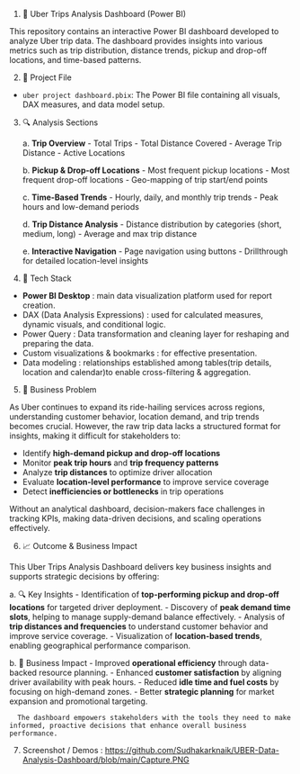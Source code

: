 1. 🚖 Uber Trips Analysis Dashboard (Power BI)

This repository contains an interactive Power BI dashboard developed to analyze Uber trip data. The dashboard provides insights into various metrics such as trip distribution, distance trends, pickup and drop-off locations, and time-based patterns.

2. 📁 Project File

- `uber project dashboard.pbix`: The Power BI file containing all visuals, DAX measures, and data model setup.

3. 🔍 Analysis Sections

   a. **Trip Overview**
        - Total Trips
        - Total Distance Covered
        - Average Trip Distance
        - Active Locations

   b. **Pickup & Drop-off Locations**
        - Most frequent pickup locations
        - Most frequent drop-off locations
        - Geo-mapping of trip start/end points

   c. **Time-Based Trends**
        - Hourly, daily, and monthly trip trends
        - Peak hours and low-demand periods

   d. **Trip Distance Analysis**
        - Distance distribution by categories (short, medium, long)
        - Average and max trip distance

   e. **Interactive Navigation**
       - Page navigation using buttons
       - Drillthrough for detailed location-level insights

4. 📌 Tech Stack

- **Power BI Desktop** : main data visualization platform used for report creation.
- DAX (Data Analysis Expressions) : used for calculated measures, dynamic visuals, and conditional logic.
- Power Query : Data transformation and cleaning layer for reshaping and preparing the data.
- Custom visualizations & bookmarks : for effective presentation.
- Data modeling : relationships established among tables(trip details, location and calendar)to enable cross-filtering & aggregation.

5. 🧩 Business Problem

  As Uber continues to expand its ride-hailing services across regions, understanding customer behavior, location demand, and trip trends    becomes crucial. However, the raw trip data lacks a structured format for insights, making it difficult for stakeholders to:

 - Identify **high-demand pickup and drop-off locations**
 - Monitor **peak trip hours** and **trip frequency patterns**
 - Analyze **trip distances** to optimize driver allocation
 - Evaluate **location-level performance** to improve service coverage
 - Detect **inefficiencies or bottlenecks** in trip operations

  Without an analytical dashboard, decision-makers face challenges in tracking KPIs, making data-driven decisions, and scaling operations    effectively.

6. 📈 Outcome & Business Impact

  This Uber Trips Analysis Dashboard delivers key business insights and supports strategic decisions by offering:

  a. 🔍 Key Insights
      - Identification of **top-performing pickup and drop-off locations** for targeted driver deployment.
      - Discovery of **peak demand time slots**, helping to manage supply-demand balance effectively.
      - Analysis of **trip distances and frequencies** to understand customer behavior and improve service coverage.
      - Visualization of **location-based trends**, enabling geographical performance comparison.

  b. 💼 Business Impact
      - Improved **operational efficiency** through data-backed resource planning.
      - Enhanced **customer satisfaction** by aligning driver availability with peak hours.
      - Reduced **idle time and fuel costs** by focusing on high-demand zones.
      - Better **strategic planning** for market expansion and promotional targeting.

      The dashboard empowers stakeholders with the tools they need to make informed, proactive decisions that enhance overall business           performance.

7. Screenshot / Demos :
    https://github.com/Sudhakarknaik/UBER-Data-Analysis-Dashboard/blob/main/Capture.PNG
   

